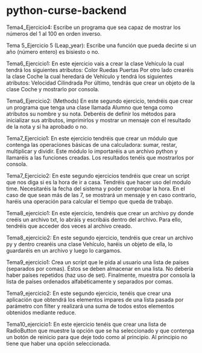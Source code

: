 # python-curse-backend
Tema4_Ejercicio4: 
Escribe un programa que sea capaz de mostrar los números del 1 al 100 en orden inverso.

Tema 5_Ejercicio 5 (Leap_year):
Escribe una función que pueda decirte si un año (número entero) es bisiesto o no.

Tema6_Ejercicio1:
En este ejercicio vais a crear la clase Vehículo la cual tendrá los siguientes atributos:
Color
Ruedas
Puertas
Por otro lado crearéis la clase Coche la cual heredará de Vehículo y tendrá los siguientes atributos:
Velocidad
Cilindrada
Por último, tendrás que crear un objeto de la clase Coche y mostrarlo por consola.

Tema6_Ejercicio2: (Methods)
En este segundo ejercicio, tendréis que crear un programa que tenga una clase llamada Alumno que tenga como atributos su nombre y su nota. Deberéis de definir los métodos para inicializar sus atributos, imprimirlos y mostrar un mensaje con el resultado de la nota y si ha aprobado o no.

Tema7_Ejercicio1:
En este ejercicio tendréis que crear un módulo que contenga las operaciones básicas de una calculadora: sumar, restar, multiplicar y dividir.
Este módulo lo importaréis a un archivo python y llamaréis a las funciones creadas. Los resultados tenéis que mostrarlos por consola.

Tema7_Ejercicio2:
En este segundo ejercicios tendréis que crear un script que nos diga si es la hora de ir a casa. Tendréis que hacer uso del modulo time. Necesitaréis la fecha del sistema y poder comprobar la hora.
En el caso de que sean más de las 7, se mostrará un mensaje y en caso contrario, haréis una operación para calcular el tiempo que queda de trabajo.

Tema8_ejercicio1:
En este ejercicio, tendréis que crear un archivo py donde creéis un archivo txt, lo abráis y escribáis dentro del archivo. Para ello, tendréis que acceder dos veces al archivo creado.

Tema8_ejercicio2:
En este segundo ejercicio, tendréis que crear un archivo py y dentro crearéis una clase Vehículo, haréis un objeto de ella, lo guardaréis en un archivo y luego lo cargamos.

Tema9_ejercicio1:
Crea un script que le pida al usuario una lista de países (separados por comas). Éstos se deben almacenar en una lista. No debería haber países repetidos (haz uso de set). Finalmente, muestra por consola la lista de países ordenados alfabéticamente y separados por comas.

Tema9_ejercicio2:
En este segundo ejercicio, tenéis que crear una aplicación que obtendrá los elementos impares de una lista pasada por parámetro con filter y realizará una suma de todos estos elementos obtenidos mediante reduce.

Tema10_ejercicio1:
En este ejercicio tenéis que crear una lista de RadioButton que muestre la opción que se ha seleccionado y que contenga un botón de reinicio para que deje todo como al principio.
Al principio no tiene que haber una opción seleccionada.
